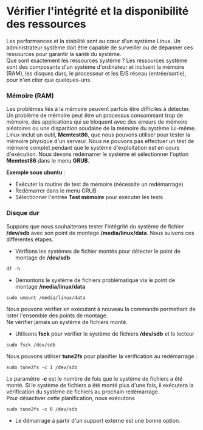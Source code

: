 # Vérifier l'intégrité et la disponibilité des ressources

Les performances et la stabilité sont au cœur d'un système Linux. Un administrateur système doit être capable de surveiller ou de dépanner ces ressources pour garantir la santé du système.
<br>
Que sont exactement les ressources système ? Les ressources système sont des composants d'un système d'ordinateur et incluent la mémoire (RAM), les disques durs, le processeur et les E/S réseau (entrée/sortie), pour n'en citer que quelques-uns.

### Mémoire (RAM)

Les problèmes liés à la mémoire peuvent parfois être difficiles à détecter. Un problème de mémoire peut être un processus consommant trop de mémoire, des applications qui se bloquent avec des erreurs de mémoire aléatoires ou une disparition soudaine de la mémoire du système lui-même. <br>
Linux inclut un outil, **Memtest86**, que nous pouvons utiliser pour tester la mémoire physique d'un serveur. Nous ne pouvons pas effectuer un test de mémoire complet pendant que le système d'exploitation est en cours d'exécution. Nous devons redémarrer le système et sélectionner l'option **Memtest86** dans le menu **GRUB**.

**Exemple sous ubuntu** :

- Exécuter la routine de test de mémoire (nécessite un redémarrage)
- Redémarrer dans le menu GRUB
- Sélectionner l'entrée **Test mémoire** pour exécuter les tests

### Disque dur

Suppons que nous souhaiterons tester l'intégrité du système de fichier **/dev/sdb** avec son point de montage **/media/linux/data**. Nous suivons ces différentes étapes.

- Vérifions les systèmes de fichier montés pour détecter le point de montage de **/dev/sdb**

```
df -h
```

- Démontons le système de fichiers problématique via le point de montage **/media/linux/data**

```
sudo umount /media/linux/data
```

Nous pouvons vérifier en exécutant à nouveau la commande permettant de lister l'ensemble des points de montage. <br>
Ne vérifier jamais un système de fichiers monté.

- Utilisons **fsck** pour vérifier le système de fichiers **/dev/sdb** et le lecteur

```
sudo fsck /dev/sdb
```

Nous pouvons utiliser **tune2fs** pour planifier la vérification au redémarrage :

```
sudo tune2fs -c 1 /dev/sdb
```

Le paramètre **-c** est le nombre de fois que le système de fichiers a été monté. Si le système de fichiers a été monté plus d'une fois, il exécutera la vérification du système de fichiers au prochain redémarrage.
<br>
Pour désactiver cette planification, nous exécutons

```
sudo tune2fs -c 0 /dev/sdb
```

- Le démarrage à partir d'un support externe est une bonne option.
